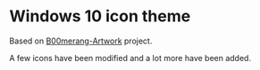 # Windows 10 icon theme

Based on [B00merang-Artwork](https://github.com/B00merang-Artwork/Windows-10) project.

A few icons have been modified and a lot more have been added.

